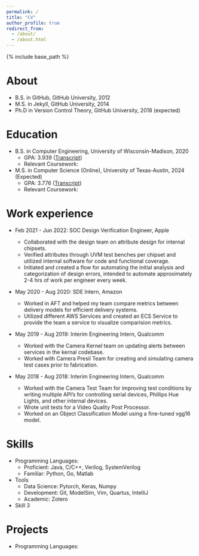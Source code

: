 ```yaml
---
permalink: /
title: "CV"
author_profile: true
redirect_from: 
  - /about/
  - /about.html
---
```


{% include base_path %}

About
=====
* B.S. in GitHub, GitHub University, 2012
* M.S. in Jekyll, GitHub University, 2014
* Ph.D in Version Control Theory, GitHub University, 2018 (expected)
  
Education
=====
* B.S. in Computer Engineering, University of Wisconsin-Madison, 2020
  * GPA: 3.939 ([Transcript](https://sedara26.github.io/files/UW_Official_Transcript.pdf))
  * Relevant Coursework: 
* M.S. in Computer Science (Online), University of Texas-Austin, 2024 (Expected)
  * GPA: 3.776 ([Transcript](https://sedara26.github.io/files/University_of_Texas_Academic_Summary.pdf))
  * Relevant Coursework: 

Work experience
=====
* Feb 2021 - Jun 2022: SOC Design Verification Engineer, Apple
  * Collaborated with the design team on attribute design for internal chipsets.
  * Verified attributes through UVM test benches per chipset and utilized internal software for code and functional coverage.
  * Initiated and created a flow for automating the initial analysis and categorization of design errors, intended to automate approximately 2-4 hrs of work per engineer every week.

* May 2020 - Aug 2020: SDE Intern, Amazon
  * Worked in AFT and helped my team compare metrics between delivery models for efficient delivery systems.
  * Utilized different AWS Services and created an ECS Service to provide the team a service to visualize comparision metrics.
 
* May 2019 - Aug 2019: Interim Engineering Intern, Qualcomm
  * Worked with the Camera Kernel team on updating alerts between services in the kernal codebase.
  * Worked with Camera Presil Team for creating and simulating camera test cases prior to fabrication.

* May 2018 - Aug 2018: Interim Engineering Intern, Qualcomm
  * Worked with the Camera Test Team for improving test conditions by writing multiple API’s for controlling serial devices, Phillips Hue Lights, and other internal devices.
  * Wrote unit tests for a Video Quality Post Processor.
  * Worked on an Object Classification Model using a fine-tuned vgg16 model.
  
Skills
=====
* Programming Languages:
  * Proficient: Java, C/C++, Verilog, SystemVerilog
  * Familiar: Python, Go, Matlab
* Tools
  * Data Science: Pytorch, Keras, Numpy
  * Development: Git, ModelSim, Vim, Quartus, IntelliJ
  * Academic: Zotero
* Skill 3

Projects
=====
* Programming Languages:
